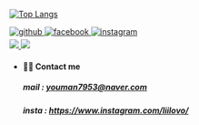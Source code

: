 [![Top Langs](https://github-readme-stats.vercel.app/api/top-langs/?username=TeMlN&theme=dark&hide=css,html,javascript,mustache)](https://github.com/anuraghazra/github-readme-stats)

<a href="https://github.com/TeMlN" target="_blank">
<img src=https://img.shields.io/badge/github-%2324292e.svg?&style=for-the-badge&logo=github&logoColor=white alt=github style="margin-bottom: 5px;" />
</a>
<a href="https://www.facebook.com/taemin7953/" target="_blank">
<img src=https://img.shields.io/badge/facebook-%232E87FB.svg?&style=for-the-badge&logo=facebook&logoColor=white alt=facebook style="margin-bottom: 5px;" />
</a>
<a href="https://instagram.com/liilovo" target="_blank">
<img src=https://img.shields.io/badge/instagram-%23000000.svg?&style=for-the-badge&logo=instagram&logoColor=white&color=dd2a7b alt=instagram style="margin-bottom: 5px;" />
</a>
<br>
<a href="https://spring.io/"  target="_blank">
<img src="https://img.shields.io/badge/Spring Boot-6DB33F?style=for-the-badge&logo=SpringBoot&logoColor=white"/>
<img src="https://img.shields.io/badge/Spring-6DB33F?style=for-the-badge&logo=Spring&logoColor=white"/>
</a>

* #### 🏄‍♂️ Contact me
  ##### *mail : youman7953@naver.com*
  ##### *insta : https://www.instagram.com/liilovo/*

